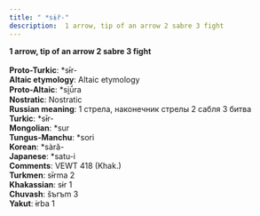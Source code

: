 ```yaml
---
title: " *sɨ̄r-"
description:  1 arrow, tip of an arrow 2 sabre 3 fight
---
```

<strong> 1 arrow, tip of an arrow 2 sabre 3 fight</strong><br><br>
<strong>Proto-Turkic</strong>:  *sɨ̄r-<br>
<strong>Altaic etymology</strong>:  Altaic etymology<br>
<strong> Proto-Altaic</strong>:  *si̯ū́ra<br>
<strong>Nostratic</strong>:  Nostratic<br>
<strong>Russian meaning</strong>:  1 стрела, наконечник стрелы 2 сабля 3 битва<br>
<strong>Turkic</strong>:  *sɨ̄r-<br>
<strong>Mongolian</strong>:  *sur<br>
<strong>Tungus-Manchu</strong>:  *sori<br>
<strong>Korean</strong>:  *sàră-<br>
<strong>Japanese</strong>:  *satu-i<br>
<strong>Comments</strong>:  VEWT 418 (Khak.)<br>
<strong>Turkmen</strong>:  sɨ̄rma 2<br>
<strong>Khakassian</strong>:  sɨr 1<br>
<strong>Chuvash</strong>:  šъrъm 3<br>
<strong>Yakut</strong>:  ɨrba 1<br>


